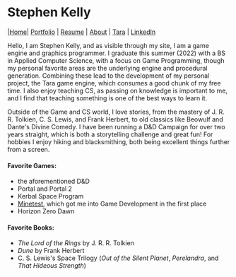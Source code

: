 # Stephen Kelly
|[Home](index.html)| [Portfolio](portfolio.html) | [Resume](resume.html) | [About](about.html) |  [Tara](https://github.com/Tara-Engine/Tara) | [LinkedIn](https://www.linkedin.com/in/stephen-kelly-898008216/)

Hello, I am Stephen Kelly, and as visible through my site, I am a game engine and graphics programmer. I graduate this summer (2022) with a BS in Applied Computer Science, with a focus on Game Programming, though my personal favorite areas are the underlying engine and procedural generation. Combining these lead to the development of my personal project, the Tara game engine, which consumes a good chunk of my free time. I also enjoy teaching CS, as passing on knowledge is important to me, and I find that teaching something is one of the best ways to learn it.

Outside of the Game and CS world, I love stories, from the mastery of J. R. R. Tolkien, C. S. Lewis, and Frank Herbert, to old classics like Beowulf and Dante's Divine Comedy. I have been running a D&D Campaign for over two years straight, which is both a storytelling challenge and great fun! For hobbies I enjoy hiking and blacksmithing, both being excellent things further from a screen.

#### Favorite Games:
- the aforementioned D&D
- Portal and Portal 2
- Kerbal Space Program
- [Minetest](https://www.minetest.net/), which got me into Game Development in the first place
- Horizon Zero Dawn

#### Favorite Books:
- *The Lord of the Rings* by J. R. R. Tolkien
- *Dune* by Frank Herbert
- C. S. Lewis's Space Trilogy (*Out of the Silent Planet*, *Perelandra*, and *That Hideous Strength*)